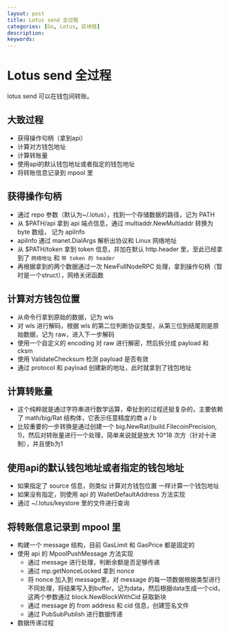 ```yaml
---
layout: post
title: Lotus send 全过程
categories: [Go, Lotus, 区块链]
description: 
keywords: 
---
```


# Lotus send 全过程

lotus send 可以在钱包间转账。

## 大致过程

- 获得操作句柄（拿到api）
- 计算对方钱包地址
- 计算转账量
- 使用api的默认钱包地址或者指定的钱包地址
- 将转账信息记录到 mpool 里

## 获得操作句柄

- 通过 repo 参数（默认为~/.lotus），找到一个存储数据的路径，记为 PATH
- 从 $PATH/api 拿到 api 端点信息，通过 multiaddr.NewMultiaddr 转换为 byte 数组， 记为 apiInfo
- apiInfo 通过 manet.DialArgs 解析出协议和 Linux 网络地址
- 从 $PATH/token 拿到 token 信息，并加在默认 http.header 里，至此已经拿到了 `网络地址` 和 `带 token 的 header`
- 再根据拿到的两个数据通过一次 NewFullNodeRPC 处理，拿到操作句柄（暂时是一个struct），网络关闭函数

## 计算对方钱包位置

- 从命令行拿到原始的数据，记为 wls
- 对 wls 进行解码，根据 wls 的第二位判断协议类型，从第三位到结尾则是原始数据，记为 raw，进入下一步解码
- 使用一个自定义的 encoding 对 raw 进行解密，然后拆分成 payload 和 cksm
- 使用 ValidateChecksum 检测 payload 是否有效
- 通过 protocol 和 payload 创建新的地址，此时就拿到了钱包地址

## 计算转账量

- 这个纯粹就是通过字符串进行数学运算，牵扯到的过程还挺复杂的，主要依赖了 math/big/Rat 结构体，它表示任意精度的商 a / b
- 比较重要的一步转换是通过创建一个 big.NewRat(build.FilecoinPrecision, 1)，然后对转账量进行一个处理，简单来说就是放大 10^18 次方（针对十进制），并且使b为1

## 使用api的默认钱包地址或者指定的钱包地址

- 如果指定了 source 信息，则类似 计算对方钱包位置 一样计算一个钱包地址
- 如果没有指定，则使用 api 的 WalletDefaultAddress 方法实现
- 通过 ~/.lotus/keystore 里的文件进行查询

## 将转账信息记录到 mpool 里

- 构建一个 message 结构，目前 GasLimit 和 GasPrice 都是固定的
- 使用 api 的 MpoolPushMessage 方法实现
  - 通过 message 进行处理，判断余额是否足够传递
  - 通过 mp.getNonceLocked 拿到 nonce
  - 将 nonce 加入到 message里，对 message 的每一项数据根据类型进行不同处理，将结果写入到buffer，记为data，然后根据data生成一个cid，这两个参数通过 block.NewBlockWithCid 获取新块
  - 通过 message 的 from address 和 cid 信息，创建签名文件
  - 通过 PubSubPublish 进行数据传递
- 数据传递过程
